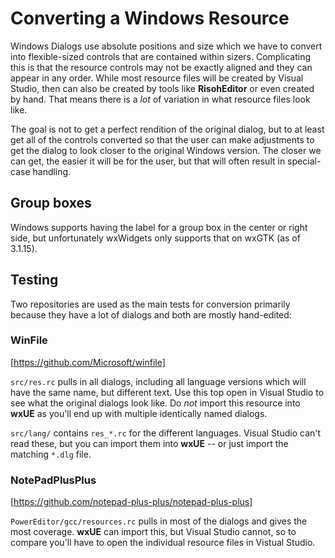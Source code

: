 # Converting a Windows Resource

Windows Dialogs use absolute positions and size which we have to convert into flexible-sized controls that are contained within sizers. Complicating this is that the resource controls may not be exactly aligned and they can appear in any order. While most resource files will be created by Visual Studio, then can also be created by tools like **RisohEditor** or even created by hand. That means there is a _lot_ of variation in what resource files look like.

The goal is not to get a perfect rendition of the original dialog, but to at least get all of the controls converted so that the user can make adjustments to get the dialog to look closer to the original Windows version. The closer we can get, the easier it will be for the user, but that will often result in special-case handling.

## Group boxes

Windows supports having the label for a group box in the center or right side, but unfortunately wxWidgets only supports that on wxGTK (as of 3.1.15).

## Testing

Two repositories are used as the main tests for conversion primarily because they have a lot of dialogs and both are mostly hand-edited:

### WinFile

[https://github.com/Microsoft/winfile]

`src/res.rc` pulls in all dialogs, including all language versions which will have the same name, but different text. Use this top open in Visual Studio to see what the original dialogs look like. Do _not_ import this resource into **wxUE** as you'll end up with multiple identically named dialogs.

`src/lang/` contains `res_*.rc` for the different languages. Visual Studio can't read these, but you can import them into **wxUE** -- or just import the matching `*.dlg` file.

### NotePadPlusPlus

[https://github.com/notepad-plus-plus/notepad-plus-plus]

`PowerEditor/gcc/resources.rc` pulls in most of the dialogs and gives the most coverage. **wxUE** can import this, but Visual Studio cannot, so to compare you'll have to open the individual resource files in Vistual Studio.
